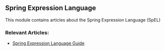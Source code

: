 ## Spring Expression Language

This module contains articles about the Spring Expression Language (SpEL)

### Relevant Articles:
- [Spring Expression Language Guide](http://www.baeldung.com/spring-expression-language)
